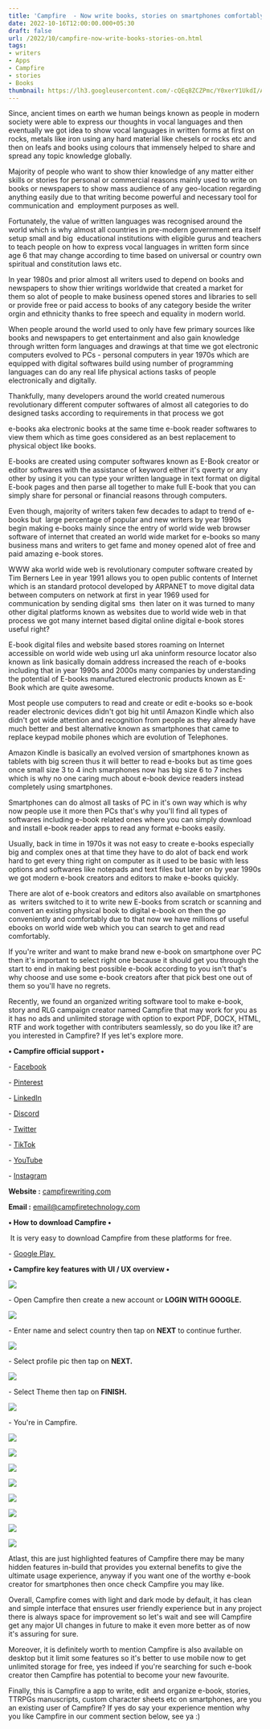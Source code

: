 ```yaml
---
title: 'Campfire  - Now write books, stories on smartphones comfortably.'
date: 2022-10-16T12:00:00.000+05:30
draft: false
url: /2022/10/campfire-now-write-books-stories-on.html
tags: 
- writers
- Apps
- Campfire
- stories
- Books
thumbnail: https://lh3.googleusercontent.com/-cQEq8ZCZPmc/Y0xerY1UkdI/AAAAAAAAOS4/A22ajXnLBt88qWbuCtPXJWI3U2R-sLkLQCNcBGAsYHQ/s1600/1665949354426831-0.png
---
```


  

Since, ancient times on earth we human beings known as people in modern society were able to express our thoughts in vocal languages and then eventually we got idea to show vocal languages in written forms at first on rocks, metals like iron using any hard material like chesels or rocks etc and then on leafs and books using colours that immensely helped to share and spread any topic knowledge globally.

  

Majority of people who want to show thier knowledge of any matter either skills or stories for personal or commercial reasons mainly used to write on books or newspapers to show mass audience of any geo-location regarding anything easily due to that writing become powerful and necessary tool for communication and  employment purposes as well.

  

Fortunately, the value of written languages was recognised around the world which is why almost all countries in pre-modern government era itself setup small and big  educational institutions with eligible gurus and teachers to teach people on how to express vocal languages in written form since age 6 that may change according to time based on universal or country own spiritual and constitution laws etc.

  

In year 1980s and prior almost all writers used to depend on books and newspapers to show thier writings worldwide that created a market for them so alot of people to make business opened stores and libraries to sell or provide free or paid access to books of any category beside the writer orgin and ethnicity thanks to free speech and equality in modern world.

  

When people around the world used to only have few primary sources like books and newspapers to get entertainment and also gain knowledge through written form languages and drawings at that time we got electronic computers evolved to PCs - personal computers in year 1970s which are equipped with digital softwares build using number of programming languages can do any real life physical actions tasks of people electronically and digitally.

  

Thankfully, many developers around the world created numerous revolutionary different computer softwares of almost all categories to do designed tasks according to requirements in that process we got 

e-books aka electronic books at the same time e-book reader softwares to view them which as time goes considered as an best replacement to physical object like books.

  

E-books are created using computer softwares known as E-Book creator or editor softwares with the assistance of keyword either it's qwerty or any other by using it you can type your written language in text format on digital E-book pages and then parse all together to make full E-book that you can simply share for personal or financial reasons through computers.

  

Even though, majority of writers taken few decades to adapt to trend of e-books but  large percentage of popular and new writers by year 1990s begin making e-books mainly since the entry of world wide web browser software of internet that created an world wide market for e-books so many business mans and writers to get fame and money opened alot of free and paid amazing e-book stores.

  

WWW aka world wide web is revolutionary computer software created by Tim Berners Lee in year 1991 allows you to open public contents of Internet which is an standard protocol developed by ARPANET to move digital data between computers on network at first in year 1969 used for communication by sending digital sms  then later on it was turned to many other digital platforms known as websites due to world wide web in that process we got many internet based digital online digital e-book stores useful right?

  

E-book digital files and website based stores roaming on Internet accessible on world wide web using url aka uninform resource locator also known as link basically domain address increased the reach of e-books including that in year 1990s and 2000s many companies by understanding the potential of E-books manufactured electronic products known as E-Book which are quite awesome.

  

Most people use computers to read and create or edit e-books so e-book reader electronic devices didn't got big hit until Amazon Kindle which also didn't got wide attention and recognition from people as they already have much better and best alternative known as smartphones that came to replace keypad mobile phones which are evolution of Telephones.

  

Amazon Kindle is basically an evolved version of smartphones known as tablets with big screen thus it will better to read e-books but as time goes once small size 3 to 4 inch smarphones now has big size 6 to 7 inches which is why no one caring much about e-book device readers instead completely using smartphones.

  

Smartphones can do almost all tasks of PC in it's own way which is why now people use it more then PCs that's why you'll find all types of softwares including e-book related ones where you can simply download and install e-book reader apps to read any format e-books easily.

  

Usually, back in time in 1970s it was not easy to create e-books especially big and complex ones at that time they have to do alot of back end work hard to get every thing right on computer as it used to be basic with less options and softwares like notepads and text files but later on by year 1990s we got modern e-book creators and editors to make e-books quickly.

  

There are alot of e-book creators and editors also available on smartphones as  writers switched to it to write new E-books from scratch or scanning and convert an existing physical book to digital e-book on then the go conveniently and comfortably due to that now we have millions of useful  ebooks on world wide web which you can search to get and read comfortably.

  

If you're writer and want to make brand new e-book on smartphone over PC then it's important to select right one because it should get you through the start to end in making best possible e-book according to you isn't that's why choose and use some e-book creators after that pick best one out of them so you'll have no regrets.

  

Recently, we found an organized writing software tool to make e-book, story and RLG campaign creator named Campfire that may work for you as it has no ads and unlimited storage with option to export PDF, DOCX, HTML, RTF and work together with contributers seamlessly, so do you like it? are you interested in Campfire? If yes let's explore more.

  

**• Campfire official support •**

\- [Facebook](https://www.facebook.com/campfirewriting)

\- [Pinterest](https://www.pinterest.com/campfirewriting/)

\- [LinkedIn](https://www.linkedin.com/company/campfiretechnology)

\- [Discord](https://discord.com/invite/6dTUvx3)

\- [Twitter](https://twitter.com/campfirewriting)

\- [TikTok](https://www.tiktok.com/campfirewriting)

\- [YouTube](https://www.youtube.com/channel/UCgAaPAUwqDR7zbPKqe4jQvQ)

\- [Instagram](https://www.instagram.com/campfirewriting)

**Website :** [campfirewriting.com](http://campfirewriting.com)

**Email :** [email@campfiretechnology.com](mailto:email@campfiretechnology.com)

**• How to download Campfire •**

 It is very easy to download Campfire from these platforms for free.

  

\- [Google Play ](https://play.google.com/store/apps/details?id=com.campfiremobile)

**• Campfire key features with UI / UX overview •**

 **![](https://lh3.googleusercontent.com/-9CA_DhWbHvw/Y0xeqRM9QVI/AAAAAAAAOS0/5r8ER3E-xjQ7uWKtxRdmRoaR6WWM2EK2gCNcBGAsYHQ/s1600/1665949350802876-1.png)** 

\- Open Campfire then create a new account or **LOGIN WITH GOOGLE.**

  

 ![](https://lh3.googleusercontent.com/-ILxe9yMhbow/Y0xeprwjmzI/AAAAAAAAOSw/VZIL4NJXRhEXyVykCcBQiF2Q8oN60KR2wCNcBGAsYHQ/s1600/1665949347730705-2.png) 

  

\- Enter name and select country then tap on **NEXT** to continue further.

  

 ![](https://lh3.googleusercontent.com/-YX3i0nT3fWc/Y0xeoyXt5QI/AAAAAAAAOSs/NoFt7nPcXv0Jj3LO2kCtVRPmYRnPrLkwQCNcBGAsYHQ/s1600/1665949344244140-3.png) 

  

\- Select profile pic then tap on **NEXT.**

 **![](https://lh3.googleusercontent.com/-6F8Rao882p4/Y0xen1S0zoI/AAAAAAAAOSo/d4pdZCU-td0lbbrapE7KfPo2iRqam7RswCNcBGAsYHQ/s1600/1665949340554542-4.png)** 

\- Select Theme then tap on **FINISH.**

  

 ![](https://lh3.googleusercontent.com/-7pFJ3KsYMCE/Y0xemxygTVI/AAAAAAAAOSk/WL7ZK-t5IgoaHhssqGsKXR5ISZsEBJF9wCNcBGAsYHQ/s1600/1665949337190888-5.png) 

  

\- You're in Campfire.

 ![](https://lh3.googleusercontent.com/-U1UrqvGPwTw/Y0xemAYEEEI/AAAAAAAAOSg/lu-FuzQ_gVsJPL40X0JLh5lSbY6ADEWhwCNcBGAsYHQ/s1600/1665949333796050-6.png) 

  

 ![](https://lh3.googleusercontent.com/-7Eytb4abhn4/Y0xelVRzFbI/AAAAAAAAOSc/0Y4q9NAkB4gatnBOLHiKxPBEmZ_7-oTmQCNcBGAsYHQ/s1600/1665949329928549-7.png) 

  

 ![](https://lh3.googleusercontent.com/-cyunYbvCZYU/Y0xekcujtpI/AAAAAAAAOSY/YaoIr4GwYyMltcLKVN-w1lx4SOmRmNQFQCNcBGAsYHQ/s1600/1665949326409639-8.png) 

  

 ![](https://lh3.googleusercontent.com/-DGJ9ku6o_gE/Y0xejbcrSuI/AAAAAAAAOSU/JTiAuNo0MF8Mujdefs5i3BFraUxRkihXQCNcBGAsYHQ/s1600/1665949322905599-9.png) 

  

 ![](https://lh3.googleusercontent.com/-cMdNTWVo7U4/Y0xeiqbhq0I/AAAAAAAAOSQ/EWCEfJmM7Q0Ilz9-HMLIIsKniIJQIUOKwCNcBGAsYHQ/s1600/1665949319406970-10.png) 

  

 ![](https://lh3.googleusercontent.com/-_dEcugk5JjQ/Y0xehoBiV3I/AAAAAAAAOSM/1p3M-30_RCIUm56JQi9dbHXXm74UdLoKgCNcBGAsYHQ/s1600/1665949315961688-11.png) 

  

 ![](https://lh3.googleusercontent.com/-91UwpscTHkk/Y0xegykZDTI/AAAAAAAAOSI/jPPF8m7mwwInMJyB7bXJV2V15IRJcf86QCNcBGAsYHQ/s1600/1665949312052676-12.png) 

  

 ![](https://lh3.googleusercontent.com/-3vpPM6cd5k0/Y0xefi7o1aI/AAAAAAAAOSE/WeO2gxK5HwEvP0e3jN6aFPawIOj1G2rmwCNcBGAsYHQ/s1600/1665949307135797-13.png) 

  

Atlast, this are just highlighted features of Campfire there may be many hidden features in-build that provides you external benefits to give the ultimate usage experience, anyway if you want one of the worthy e-book creator for smartphones then once check Campfire you may like.

  

Overall, Campfire comes with light and dark mode by default, it has clean and simple interface that ensures user friendly experience but in any project there is always space for improvement so let's wait and see will Campfire get any major UI changes in future to make it even more better as of now it's assuring for sure.

  

Moreover, it is definitely worth to mention Campfire is also available on desktop but it limit some features so it's better to use mobile now to get unlimited storage for free, yes indeed if you're searching for such e-book creator then Campfire has potential to become your new favourite.

  

Finally, this is Campfire a app to write, edit  and organize e-book, stories, TTRPGs manuscripts, custom character sheets etc on smartphones, are you an existing user of Campfire? If yes do say your experience mention why you like Campfire in our comment section below, see ya :)